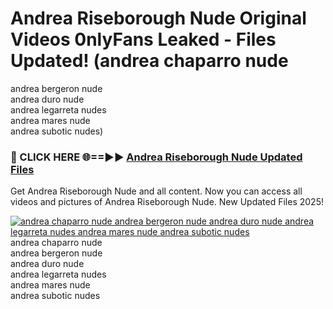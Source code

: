 # Andrea Riseborough Nude Original Videos 0nlyFans Leaked - Files Updated! (andrea chaparro nude<br>
andrea bergeron nude<br>
andrea duro nude<br>
andrea legarreta nudes<br>
andrea mares nude<br>
andrea subotic nudes)

<h3>🔴 CLICK HERE 🌐==►► <a href="https://tinyurl.com/2p9ay9w9" rel="nofollow">Andrea Riseborough Nude Updated Files</a></h3>

Get Andrea Riseborough Nude and all content. Now you can access all videos and pictures of Andrea Riseborough Nude. New Updated Files 2025!

[![andrea chaparro nude<br>
andrea bergeron nude<br>
andrea duro nude<br>
andrea legarreta nudes<br>
andrea mares nude<br>
andrea subotic nudes](https://i.imgur.com/KQgVmj3.gif)](https://tinyurl.com/2p9ay9w9)
andrea chaparro nude<br>
andrea bergeron nude<br>
andrea duro nude<br>
andrea legarreta nudes<br>
andrea mares nude<br>
andrea subotic nudes